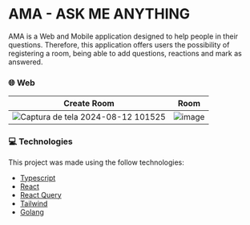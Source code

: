 # AMA - ASK ME ANYTHING

AMA is a Web and Mobile application designed to help people in their questions. Therefore, this application offers users the possibility of registering a room, being able to add questions, reactions and mark as answered.

### 🌐 Web 

| Create Room | Room |
| ----------- | ----------- |
| ![Captura de tela 2024-08-12 101525](https://github.com/user-attachments/assets/bf5bf89d-077c-475c-8040-1ae2b4d30eb8) | ![image](https://github.com/user-attachments/assets/b244a568-7164-4e95-af73-946a9d345253) |

### :computer: Technologies
This project was made using the follow technologies:

* [Typescript](https://www.typescriptlang.org/)      
* [React](https://reactjs.org/)      
* [React Query](https://tanstack.com/query/latest)
* [Tailwind](https://tailwindcss.com)
* [Golang](https://go.dev)
